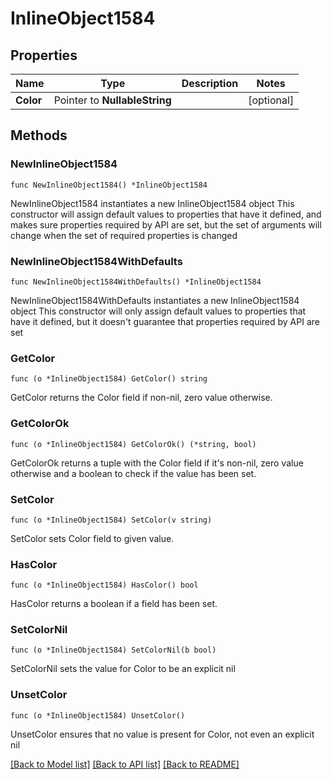 # InlineObject1584

## Properties

Name | Type | Description | Notes
------------ | ------------- | ------------- | -------------
**Color** | Pointer to **NullableString** |  | [optional] 

## Methods

### NewInlineObject1584

`func NewInlineObject1584() *InlineObject1584`

NewInlineObject1584 instantiates a new InlineObject1584 object
This constructor will assign default values to properties that have it defined,
and makes sure properties required by API are set, but the set of arguments
will change when the set of required properties is changed

### NewInlineObject1584WithDefaults

`func NewInlineObject1584WithDefaults() *InlineObject1584`

NewInlineObject1584WithDefaults instantiates a new InlineObject1584 object
This constructor will only assign default values to properties that have it defined,
but it doesn't guarantee that properties required by API are set

### GetColor

`func (o *InlineObject1584) GetColor() string`

GetColor returns the Color field if non-nil, zero value otherwise.

### GetColorOk

`func (o *InlineObject1584) GetColorOk() (*string, bool)`

GetColorOk returns a tuple with the Color field if it's non-nil, zero value otherwise
and a boolean to check if the value has been set.

### SetColor

`func (o *InlineObject1584) SetColor(v string)`

SetColor sets Color field to given value.

### HasColor

`func (o *InlineObject1584) HasColor() bool`

HasColor returns a boolean if a field has been set.

### SetColorNil

`func (o *InlineObject1584) SetColorNil(b bool)`

 SetColorNil sets the value for Color to be an explicit nil

### UnsetColor
`func (o *InlineObject1584) UnsetColor()`

UnsetColor ensures that no value is present for Color, not even an explicit nil

[[Back to Model list]](../README.md#documentation-for-models) [[Back to API list]](../README.md#documentation-for-api-endpoints) [[Back to README]](../README.md)


